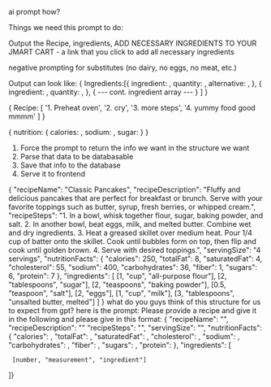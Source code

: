 ai prompt how?


Things we need this prompt to do:

Output the Recipe, ingredients, ADD NECESSARY INGREDIENTS TO YOUR JMART CART - a link that you click to add all necessary ingredients

negative prompting for substitutes (no dairy, no eggs, no meat, etc.)

Output can look like:
{
  Ingredients:[{
    ingredient: ,
    quantity: ,
    alternative: ,
  },
  {
    ingredient: ,
    quantity: ,
  },
  {
    --- cont. ingredient array ---
  }
  ]
}

{
  Recipe: [
    '1. Preheat oven',
    '2. cry',
    '3. more steps',
    '4. yummy food good mmmm'
  ]
}

{
  nutrition: {
    calories: ,
    sodium: ,
    sugar:
  }
}

1. Force the prompt to return the info we want in the structure we want
2. Parse that data to be databasable
3. Save that info to the database
4. Serve it to frontend

{
  "recipeName": "Classic Pancakes",
  "recipeDescription": "Fluffy and delicious pancakes that are perfect for breakfast or brunch. Serve with your favorite toppings such as butter, syrup, fresh berries, or whipped cream.",
  "recipeSteps": "1. In a bowl, whisk together flour, sugar, baking powder, and salt. 2. In another bowl, beat eggs, milk, and melted butter. Combine wet and dry ingredients. 3. Heat a greased skillet over medium heat. Pour 1/4 cup of batter onto the skillet. Cook until bubbles form on top, then flip and cook until golden brown. 4. Serve with desired toppings.",
  "servingSize": "4 servings",
  "nutritionFacts": {
    "calories": 250,
    "totalFat": 8,
    "saturatedFat": 4,
    "cholesterol": 55,
    "sodium": 400,
    "carbohydrates": 36,
    "fiber": 1,
    "sugars": 6,
    "protein": 7
  },
  "ingredients": [
    [1, "cup", "all-purpose flour"],
    [2, "tablespoons", "sugar"],
    [2, "teaspoons", "baking powder"],
    [0.5, "teaspoon", "salt"],
    [2, "eggs"],
    [1, "cup", "milk"],
    [3, "tablespoons", "unsalted butter, melted"]
  ]
}
 what do you guys think of this structure for us to expect from gpt?
here is the prompt: Please provide a recipe and give it in the following and please give in this format:
{ "recipeName": "",
"recipeDescription": ""
"recipeSteps": "",
"servingSize": "",
"nutritionFacts": {
  "calories": ,
  "totalFat": ,
  "saturatedFat": ,
  "cholesterol": ,
  "sodium": ,
  "carbohydrates": ,
  "fiber": ,
  "sugars": ,
  "protein":
},
"ingredients": [

     [number, "measurement", "ingredient"]

]}